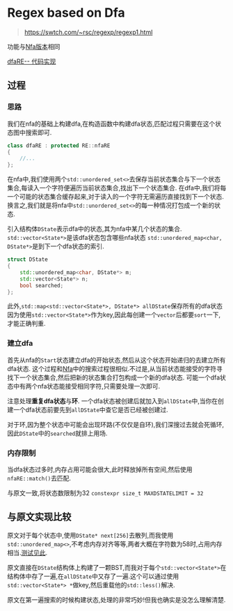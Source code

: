 # Regex based on Dfa
> https://swtch.com/~rsc/regexp/regexp1.html

功能与[Nfa版本](../nfaRE--/Readme.md)相同

[dfaRE-- 代码实现](./dfaRE--.hpp)

## 过程

### 思路

我们在nfa的基础上构建dfa,在构造函数中构建dfa状态,匹配过程只需要在这个状态图中搜索即可.
```c++
class dfaRE : protected RE::nfaRE
{
    //...
};
```

在nfa中,我们使用两个`std::unordered_set<>`去保存当前状态集合与下一个状态集合,每读入一个字符便遍历当前状态集合,找出下一个状态集合.
在dfa中,我们将每一个可能的状态集合缓存起来,对于读入的一个字符无需遍历直接找到下一个状态.换言之,我们就是将nfa中`std::unordered_set<>`的每一种情况打包成一个新的状态.


引入结构体`DState`表示dfa中的状态,其为nfa中某几个状态的集合.
`std::vector<State*>`是该dfa状态包含哪些nfa状态
`std::unordered_map<char, DState*>`是到下一个dfa状态的索引.
```c++
struct DState
{
    std::unordered_map<char, DState*> m;
    std::vector<State*> n;
    bool searched;
};
```

此外,`std::map<std::vector<State*>, DState*> allDState`保存所有的dfa状态
因为使用`std::vector<State*>`作为key,因此每创建一个`vector`后都要`sort`一下,才能正确判重.


### 建立dfa
首先从nfa的`Start`状态建立dfa的开始状态,然后从这个状态开始递归的去建立所有dfa状态.
这个过程和[Nfa](../nfaRE--/nfaRE--.hpp)中的搜索过程很相似.不过是,从当前状态能接受的字符寻找下一个状态集合,然后把新的状态集合打包构成一个新的dfa状态.
可能一个dfa状态中有两个nfa状态能接受相同字符,只需要处理一次即可.


注意处理**重复dfa状态**与**环**.
一个dfa状态被创建后就加入到`allDState`中,当你在创建一个dfa状态前要先到`allDState`中查它是否已经被创建过.

对于环,因为整个状态中可能会出现环路(不仅仅是自环),我们深搜过去就会死循环,因此`DState`中的`searched`就排上用场.

### 内存限制
当dfa状态过多时,内存占用可能会很大,此时释放掉所有空间,然后使用`nfaRE::match()`去匹配.

与原文一致,将状态数限制为32
`constexpr size_t MAXDSTATELIMIT = 32`

## 与原文实现比较
原文对于每个状态中,使用`DState* next[256]`去散列,而我使用`std::unordered_map<>`,不考虑内存对齐等等,两者大概在字符数为58时,占用内存相当.[测试见此](https://gist.github.com/Delta-in-hub/b4fb3e92c1b4901622c88fb41ec9ca30).

原文直接在`DState`结构体上构建了一颗BST,而我对于每个`std::vector<State*>`在结构体中存了一遍,在`allDState`中又存了一遍.这个可以通过使用`std::vector<State*> *`做key,然后重载他的`std::less()`解决.

原文在第一遍搜索的时候构建状态,处理的非常巧妙!但我也确实是没怎么理解清楚.
